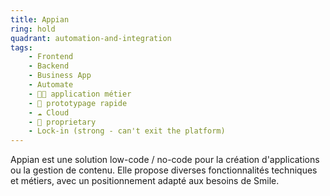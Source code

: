 ```yaml
---
title: Appian
ring: hold
quadrant: automation-and-integration
tags:
    - Frontend
    - Backend
    - Business App
    - Automate
    - 🧑‍💻 application métier
    - 👷 prototypage rapide
    - ☁️ Cloud
    - 🔐 proprietary
    - Lock-in (strong - can't exit the platform)
---
```


Appian est une solution low-code / no-code pour la création d'applications ou la gestion de contenu. Elle propose diverses fonctionnalités techniques et métiers, avec un positionnement adapté aux besoins de Smile.
